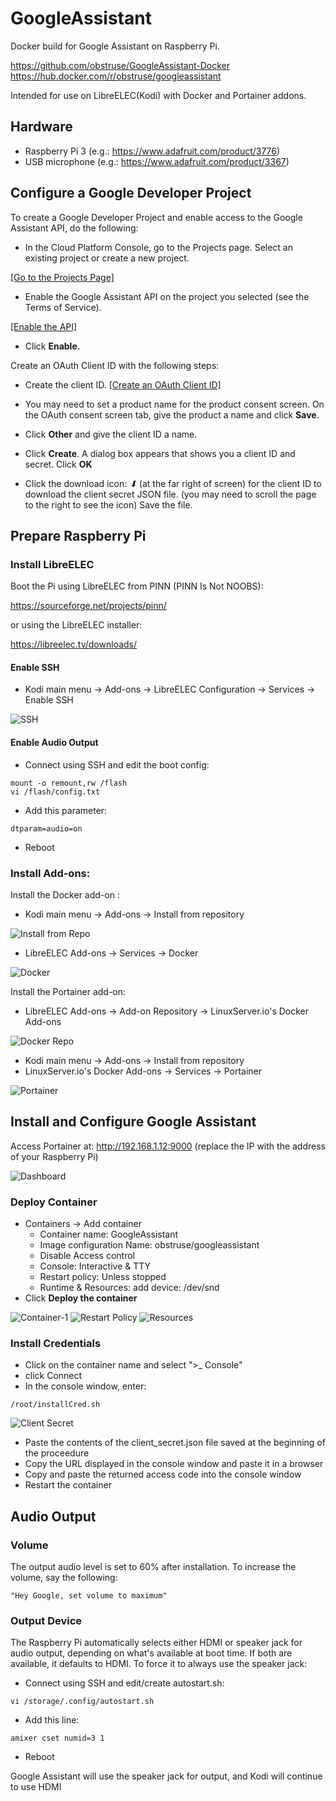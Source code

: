 # GoogleAssistant
Docker build for Google Assistant on Raspberry Pi.

https://github.com/obstruse/GoogleAssistant-Docker<br>
https://hub.docker.com/r/obstruse/googleassistant

Intended for use on LibreELEC(Kodi) with Docker and Portainer addons.

## Hardware

- Raspberry Pi 3 (e.g.: https://www.adafruit.com/product/3776)
- USB microphone (e.g.: https://www.adafruit.com/product/3367)


## Configure a Google Developer Project

To create a Google Developer Project and enable access to the Google Assistant API, do the following:

* In the Cloud Platform Console, go to the Projects page. Select an existing project or create a new project.

[[Go to the Projects Page]](https://console.cloud.google.com/project)

* Enable the Google Assistant API on the project you selected (see the Terms of Service).

[[Enable the API]](https://console.developers.google.com/apis/api/embeddedassistant.googleapis.com/overview)

* Click **Enable.**

Create an OAuth Client ID with the following steps:

* Create the client ID.  [[Create an OAuth Client ID]](https://console.developers.google.com/apis/credentials/oauthclient)

* You may need to set a product name for the product consent screen. On the OAuth consent screen tab, give the product a name and click **Save**.

* Click **Other** and give the client ID a name.

* Click **Create**. A dialog box appears that shows you a client ID and secret. Click **OK**

* Click the download icon: *⬇* (at the far right of screen) for the client ID to download the client secret JSON file. (you may need to scroll the page to the right to see the icon) Save the file.


## Prepare Raspberry Pi

### Install LibreELEC

Boot the Pi using LibreELEC from PINN (PINN Is Not NOOBS):

https://sourceforge.net/projects/pinn/

or using the LibreELEC installer:

https://libreelec.tv/downloads/

#### Enable SSH

* Kodi main menu -> Add-ons -> LibreELEC Configuration -> Services -> Enable SSH

![SSH](http://github.com/obstruse/GoogleAssistant-Docker/raw/master/Images/ssh.png "SSH")

#### Enable Audio Output

* Connect using SSH and edit the boot config:

```
mount -o remount,rw /flash
vi /flash/config.txt
```

* Add this parameter:

```
dtparam=audio=on
```

* Reboot

### Install Add-ons:

Install the Docker add-on :

* Kodi main menu ->  Add-ons -> Install from repository 

![Install from Repo](http://github.com/obstruse/GoogleAssistant-Docker/raw/master/Images/installFromRep.png "Install from Repo")

* LibreELEC Add-ons -> Services -> Docker

![Docker](http://github.com/obstruse/GoogleAssistant-Docker/raw/master/Images/docker.png "Docker")

Install the Portainer add-on:
* LibreELEC Add-ons -> Add-on Repository -> LinuxServer.io's Docker Add-ons

![Docker Repo](http://github.com/obstruse/GoogleAssistant-Docker/raw/master/Images/dockerRepo.png "Docker Repo")

* Kodi main menu -> Add-ons -> Install from repository 
* LinuxServer.io's Docker Add-ons -> Services -> Portainer

![Portainer](http://github.com/obstruse/GoogleAssistant-Docker/raw/master/Images/portainer.png "Portainer")



## Install and Configure Google Assistant

Access Portainer at:  http://192.168.1.12:9000 (replace the IP with the address of your Raspberry Pi)

![Dashboard](http://github.com/obstruse/GoogleAssistant-Docker/raw/master/Images/dashboard.png "Dashboard")

### Deploy Container

* Containers -> Add container
  * Container name: GoogleAssistant
  * Image configuration Name: obstruse/googleassistant
  * Disable Access control
  * Console:  Interactive & TTY
  * Restart policy: Unless stopped
  * Runtime & Resources: add device:  /dev/snd
* Click **Deploy the container**

![Container-1](http://github.com/obstruse/GoogleAssistant-Docker/raw/master/Images/container1.png "Container-1")
![Restart Policy](http://github.com/obstruse/GoogleAssistant-Docker/raw/master/Images/restartpolicy.png "Restart Policy")
![Resources](http://github.com/obstruse/GoogleAssistant-Docker/raw/master/Images/resource.png "Resources")

### Install Credentials

* Click on the container name and select ">_ Console"
* click Connect
* In the console window, enter:
```
/root/installCred.sh
```
![Client Secret](http://github.com/obstruse/GoogleAssistant-Docker/raw/master/Images/clientsecret.png "Client Secret")

* Paste the contents of the client_secret.json file saved at the beginning of the proceedure
* Copy the URL displayed in the console window and paste it in a browser
* Copy and paste the returned access code into the console window
* Restart the container


## Audio Output

### Volume

The output audio level is set to 60% after installation.  To increase the volume, say the following:
```
"Hey Google, set volume to maximum"
```

### Output Device

The Raspberry Pi automatically selects either HDMI or speaker jack for audio output, depending on what's available at boot time. If both are available, it defaults to HDMI.  To force it to always use the speaker jack:
* Connect using SSH and edit/create autostart.sh:
```
vi /storage/.config/autostart.sh
```
* Add this line:
```
amixer cset numid=3 1
```
* Reboot

Google Assistant will use the speaker jack for output, and Kodi will continue to use HDMI



